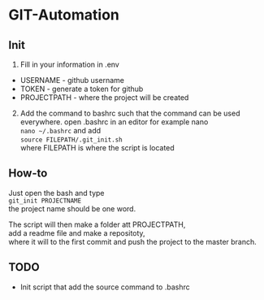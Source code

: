 # GIT-Automation

## Init
1. Fill in your information in .env
- USERNAME    - github username
- TOKEN       - generate a token for github
- PROJECTPATH - where the project will be created

2. Add the command to bashrc such that the command can be used everywhere.
open .bashrc in an editor for example nano  
`nano ~/.bashrc` 
and add  
`source FILEPATH/.git_init.sh`  
where FILEPATH is where the script is located

## How-to
Just open the bash and type  
`git_init PROJECTNAME`  
the project name should be one word.

The script will then make a folder att PROJECTPATH,  
add a readme file and make a repositoty,  
where it will to the first commit and push the project to the master branch.

## TODO
- Init script that add the source command to .bashrc
